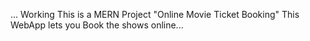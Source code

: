 ... Working 
This is a MERN Project "Online Movie Ticket Booking"
This WebApp lets you Book the shows online...
